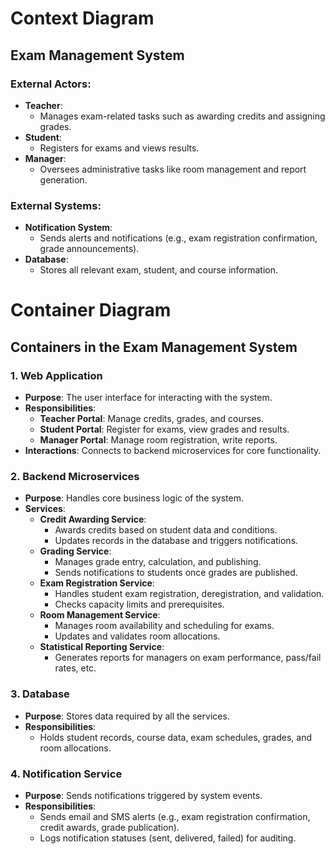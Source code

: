 # Context Diagram

## Exam Management System

### External Actors:
- **Teacher**: 
  - Manages exam-related tasks such as awarding credits and assigning grades.
- **Student**: 
  - Registers for exams and views results.
- **Manager**: 
  - Oversees administrative tasks like room management and report generation.

### External Systems:
- **Notification System**: 
  - Sends alerts and notifications (e.g., exam registration confirmation, grade announcements).
- **Database**: 
  - Stores all relevant exam, student, and course information.

# Container Diagram

## Containers in the Exam Management System

### 1. Web Application
- **Purpose**: The user interface for interacting with the system.
- **Responsibilities**:
  - **Teacher Portal**: Manage credits, grades, and courses.
  - **Student Portal**: Register for exams, view grades and results.
  - **Manager Portal**: Manage room registration, write reports.
- **Interactions**: Connects to backend microservices for core functionality.

### 2. Backend Microservices
- **Purpose**: Handles core business logic of the system.
- **Services**:
  - **Credit Awarding Service**:
    - Awards credits based on student data and conditions.
    - Updates records in the database and triggers notifications.
  - **Grading Service**:
    - Manages grade entry, calculation, and publishing.
    - Sends notifications to students once grades are published.
  - **Exam Registration Service**:
    - Handles student exam registration, deregistration, and validation.
    - Checks capacity limits and prerequisites.
  - **Room Management Service**:
    - Manages room availability and scheduling for exams.
    - Updates and validates room allocations.
  - **Statistical Reporting Service**:
    - Generates reports for managers on exam performance, pass/fail rates, etc.
  
### 3. Database
- **Purpose**: Stores data required by all the services.
- **Responsibilities**:
  - Holds student records, course data, exam schedules, grades, and room allocations.

### 4. Notification Service
- **Purpose**: Sends notifications triggered by system events.
- **Responsibilities**:
  - Sends email and SMS alerts (e.g., exam registration confirmation, credit awards, grade publication).
  - Logs notification statuses (sent, delivered, failed) for auditing.
